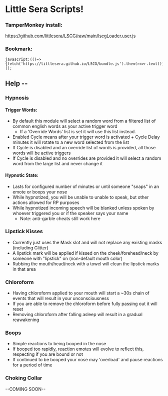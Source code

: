 # Little Sera Scripts!

### TamperMonkey install:
https://github.com/littlesera/LSCG/raw/main/lscgLoader.user.js

### Bookmark:
```
javascript:(()=>{fetch('https://littlesera.github.io/LSCG/bundle.js').then(r=>r.text()).then(r=>eval(r));})();
```



## **Help --**

### Hypnosis
#### Trigger Words:
- By default this module will select a random word from a filtered list of common english words as your active trigger word
  - If a 'Override Words' list is set it will use this list instead.
- Enabled Cycle means after your trigger word is activated + Cycle Delay minutes it will rotate to a new word selected from the list
- If Cycle is disabled and an override list of words is provided, all those words will be active triggers
- If Cycle is disabled and no overrides are provided it will select a random word from the large list and never change it
#### Hypnotic State:
- Lasts for configured number of minutes or until someone "snaps" in an emote or boops your nose
- While hypnotized, you will be unable to unable to speak, but other actions allowed for RP purposes
- While hypnotized incoming speech will be blanked unless spoken by whoever triggered you or if the speaker says your name
  - Note: anti-garble cheats still work here

### Lipstick Kisses
- Currently just uses the Mask slot and will not replace any existing masks (including Glitter)
- A lipstick mark will be applied if kissed on the cheek/forehead/neck by someone with "lipstick" on (non-default mouth color)
- Rubbing the mouth/head/neck with a towel will clean the lipstick marks in that area

### Chloroform
- Having chloroform applied to your mouth will start a ~30s chain of events that will result in your unconsciousness
- If you are able to remove the chloroform before fully passing out it will reset
- Removing chloroform after falling asleep will result in a gradual reawakening

### Boops
- Simple reactions to being booped in the nose
- If booped too rapidly, reaction emotes will evolve to reflect this, respecting if you are bound or not
- If continued to be booped your nose may 'overload' and pause reactions for a period of time

### Choking Collar
--COMING SOON--
